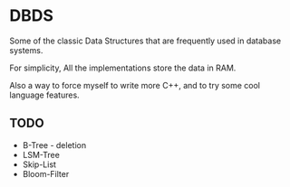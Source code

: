 # DBDS

Some of the classic Data Structures that are frequently used in database systems.

For simplicity, All the implementations store the data in RAM.

Also a way to force myself to write more C++, and to try some cool language features.

## TODO

- B-Tree - deletion
- LSM-Tree
- Skip-List
- Bloom-Filter
